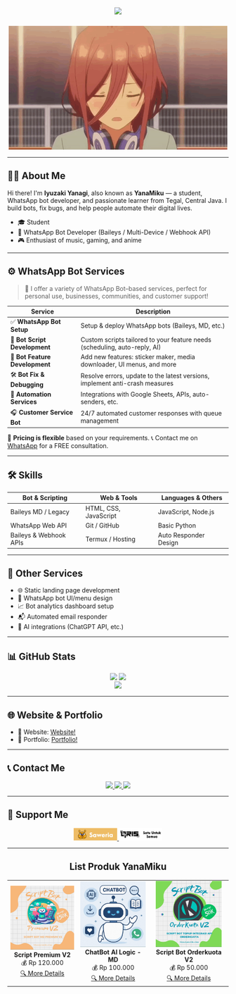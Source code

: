 <h1 align="center">
  <img src="https://readme-typing-svg.herokuapp.com/?font=Righteous&size=35&center=true&vCenter=true&width=600&height=100&duration=4000&color=800080&lines=Hello,+World!;I'm+YanaMiku;Student+%26+WhatsApp+Bot+Developer;" />
</h1>

<p align="center">
  <img src="https://github.com/YanaMiku-Project/database-public/blob/main/gif/nakano-miku.gif?raw=true" alt="animated banner" />
</p>

---

## 🙋‍♀️ About Me

Hi there! I'm **Iyuzaki Yanagi**, also known as **YanaMiku** — a student, WhatsApp bot developer, and passionate learner from Tegal, Central Java.
I build bots, fix bugs, and help people automate their digital lives.

* 🎓 Student
* 🤖 WhatsApp Bot Developer (Baileys / Multi-Device / Webhook API)
* 🎮 Enthusiast of music, gaming, and anime

---

## ⚙️ WhatsApp Bot Services

> 🔧 I offer a variety of WhatsApp Bot–based services, perfect for personal use, businesses, communities, and customer support!

| Service                        | Description                                                                  |
| ------------------------------ | ---------------------------------------------------------------------------- |
| ✅ **WhatsApp Bot Setup**       | Setup & deploy WhatsApp bots (Baileys, MD, etc.)                             |
| 📜 **Bot Script Development**  | Custom scripts tailored to your feature needs (scheduling, auto-reply, AI)   |
| 🧩 **Bot Feature Development** | Add new features: sticker maker, media downloader, UI menus, and more        |
| 🛠 **Bot Fix & Debugging**     | Resolve errors, update to the latest versions, implement anti-crash measures |
| 🤖 **Automation Services**     | Integrations with Google Sheets, APIs, auto-senders, etc.                    |
| 🎧 **Customer Service Bot**    | 24/7 automated customer responses with queue management                      |

📌 **Pricing is flexible** based on your requirements.
📞 Contact me on [WhatsApp](https://wa.me/6285793589243) for a FREE consultation.

---

## 🛠 Skills

| Bot & Scripting        | Web & Tools           | Languages & Others    |
| ---------------------- | --------------------- | --------------------- |
| Baileys MD / Legacy    | HTML, CSS, JavaScript | JavaScript, Node.js   |
| WhatsApp Web API       | Git / GitHub          | Basic Python          |
| Baileys & Webhook APIs | Termux / Hosting      | Auto Responder Design |

---

## 💼 Other Services

* 🌐 Static landing page development
* 🎨 WhatsApp bot UI/menu design
* 📈 Bot analytics dashboard setup
* 📬 Automated email responder
* 🧠 AI integrations (ChatGPT API, etc.)

---

## 📊 GitHub Stats

<div align="center">
  <img width="380" src="https://github-readme-streak-stats-salesp07.vercel.app/?user=YanaMiku-BOTz&theme=react&border_radius=10" />
  <img width="380" src="https://github-readme-stats-salesp07.vercel.app/api?username=YanaMiku-BOTz&show_icons=true&theme=react&border_radius=10" />
  <br>
  <img width="500" src="https://github-readme-stats-salesp07.vercel.app/api/top-langs/?username=YanaMiku-BOTz&layout=compact&theme=react&border_radius=10" />
</div>

---

## 🌐 Website & Portfolio

* 🔗 Website: [Website!](https://yanamiku.vercel.app)
* 💼 Portfolio: [Portfolio!](https://portfolio-yanamiku.vercel.app)

---

## 📞 Contact Me

<p align="center">
  <a href="https://instagram.com/yanamiku.shop">
    <img src="https://img.shields.io/badge/Instagram-E4405F?style=for-the-badge&logo=instagram&logoColor=white" />
  </a>
  <a href="https://www.youtube.com/@IyuzakiYanagi">
    <img src="https://img.shields.io/badge/YouTube-c4302b?style=for-the-badge&logo=youtube&logoColor=white" />
  </a>
  <a href="https://wa.me/6285793589243">
    <img src="https://img.shields.io/badge/WhatsApp-25D366?style=for-the-badge&logo=whatsapp&logoColor=white" />
  </a>
</p>

---

## 💖 Support Me

<p align="center">
  <a href="https://saweria.co/YanaMikuBOTz">
    <img src="https://github.com/YanaMiku-Project/database-public/blob/main/image/20250515_190701.jpg?raw=true" width="99" height="28" alt="Saweria" />
  </a>
  <a href="https://raw.githubusercontent.com/YanaMiku-Project/database-public/refs/heads/main/image/qris.jpg">
    <img src="https://github.com/YanaMiku-Project/database-public/blob/main/image/20250515_190646.jpg?raw=true" width="99" height="28" alt="Trakteer" />
  </a>
</p>

---

<div align="center">
  <h2>List Produk YanaMiku</h2>

  <table>
    <tr>
      <td align="center">
        <img src="https://github.com/YanaMiku-Project/database-public/blob/main/image/20250518_213938.jpg?raw=true" width="150"><br>
        <strong>Script Premium V2</strong><br>
        💰 Rp 120.000 <br>
        <a href="https://wa.me/p/8006839899331461/6285793589243" target="_blank">🔍 More Details</a>
      </td>
      <td align="center">
        <img src="https://github.com/YanaMiku-Project/database-public/blob/main/image/20250518_214034.jpg?raw=true" width="150"><br>
        <strong>ChatBot AI Logic - MD</strong><br>
        💰 Rp 100.000 <br>
        <a href="https://wa.me/p/9740116149359656/6285793589243" target="_blank">🔍 More Details</a>
      </td>
      <td align="center">
        <img src="https://github.com/YanaMiku-Project/database-public/blob/main/image/20250518_214021.jpg?raw=true" width="150"><br>
        <strong>Script Bot Orderkuota V2</strong><br>
        💰 Rp 50.000 <br>
        <a href="https://wa.me/p/7716561028365524/6285793589243" target="_blank">🔍 More Details</a>
      </td>
    </tr>
  </table>
</div>
